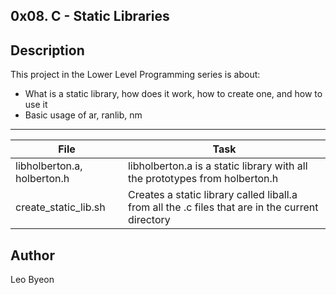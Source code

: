 0x08. C - Static Libraries
---
## Description

This project in the Lower Level Programming series is about:

* What is a static library, how does it work, how to create one, and how to use it
* Basic usage of ar, ranlib, nm


---
File|Task
---|---
libholberton.a, holberton.h | libholberton.a is a static library with all the prototypes from holberton.h
create_static_lib.sh | Creates a static library called liball.a from all the .c files that are in the current directory


## Author
Leo Byeon
